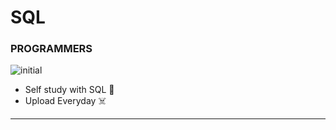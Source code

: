 # SQL
### PROGRAMMERS
![initial]("https://www.ketchum.edu/sites/default/files/2022-08/First%20%28Top%29%20Image%20.jpeg")

- Self study with SQL 🧩
- Upload Everyday ☠️



-------------------------------------------------------